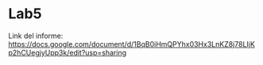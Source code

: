 # Lab5
Link del informe: https://docs.google.com/document/d/1BqB0iHmQPYhx03Hx3LnKZ8j78LIjKp2hCUegjyUpp3k/edit?usp=sharing

